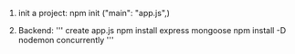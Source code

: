 1) init a project:
npm init ("main": "app.js",)

2) Backend:
'''
create app.js
npm install express mongoose
npm install -D nodemon concurrently
'''
